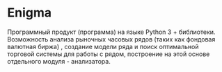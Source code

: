 Enigma
======

Программный продукт (программа) на языке Python 3 + библиотеки. Возможность анализа рыночных часовых рядов
(таких как фондовая валютная биржа) , создание модели ряда и поиск оптимальной торговой системы для работы с рядом, 
построение на этой основе отдельного модуля - анализатора.
